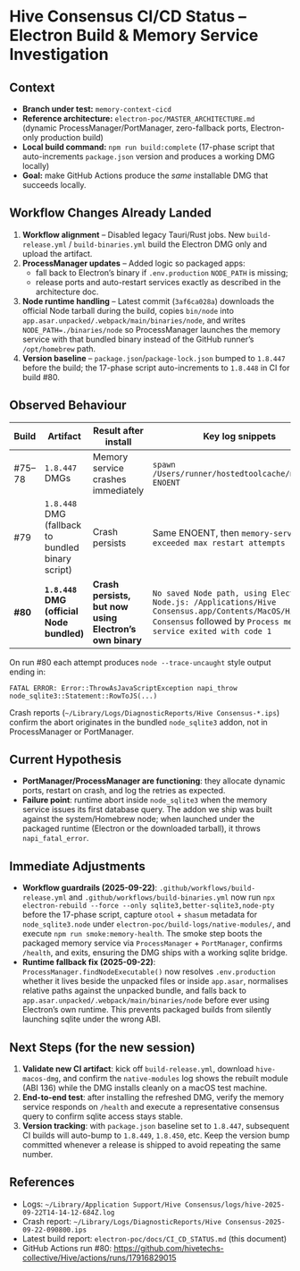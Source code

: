 # Hive Consensus CI/CD Status – Electron Build & Memory Service Investigation

## Context
- **Branch under test:** `memory-context-cicd`
- **Reference architecture:** `electron-poc/MASTER_ARCHITECTURE.md` (dynamic ProcessManager/PortManager, zero-fallback ports, Electron-only production build)
- **Local build command:** `npm run build:complete` (17-phase script that auto-increments `package.json` version and produces a working DMG locally)
- **Goal:** make GitHub Actions produce the *same* installable DMG that succeeds locally.

## Workflow Changes Already Landed
1. **Workflow alignment** – Disabled legacy Tauri/Rust jobs. New `build-release.yml` / `build-binaries.yml` build the Electron DMG only and upload the artifact.
2. **ProcessManager updates** – Added logic so packaged apps:
   - fall back to Electron’s binary if `.env.production` `NODE_PATH` is missing;
   - release ports and auto-restart services exactly as described in the architecture doc.
3. **Node runtime handling** – Latest commit (`3af6ca028a`) downloads the official Node tarball during the build, copies `bin/node` into `app.asar.unpacked/.webpack/main/binaries/node`, and writes `NODE_PATH=./binaries/node` so ProcessManager launches the memory service with that bundled binary instead of the GitHub runner’s `/opt/homebrew` path.
4. **Version baseline** – `package.json`/`package-lock.json` bumped to `1.8.447` before the build; the 17-phase script auto-increments to `1.8.448` in CI for build #80.

## Observed Behaviour
| Build | Artifact | Result after install | Key log snippets |
|-------|----------|----------------------|------------------|
| #75–78 | `1.8.447` DMGs | Memory service crashes immediately | `spawn /Users/runner/hostedtoolcache/node/... ENOENT` |
| #79 | `1.8.448` DMG (fallback to bundled binary script) | Crash persists | Same ENOENT, then `memory-service exceeded max restart attempts` |
| **#80** | **`1.8.448` DMG (official Node bundled)** | **Crash persists, but now using Electron’s own binary** | `No saved Node path, using Electron's Node.js: /Applications/Hive Consensus.app/Contents/MacOS/Hive Consensus` followed by `Process memory-service exited with code 1` |

On run #80 each attempt produces `node --trace-uncaught` style output ending in:
```
FATAL ERROR: Error::ThrowAsJavaScriptException napi_throw
node_sqlite3::Statement::RowToJS(...)
```
Crash reports (`~/Library/Logs/DiagnosticReports/Hive Consensus-*.ips`) confirm the abort originates in the bundled `node_sqlite3` addon, not in ProcessManager or PortManager.

## Current Hypothesis
- **PortManager/ProcessManager are functioning**: they allocate dynamic ports, restart on crash, and log the retries as expected.
- **Failure point**: runtime abort inside `node_sqlite3` when the memory service issues its first database query. The addon we ship was built against the system/Homebrew node; when launched under the packaged runtime (Electron or the downloaded tarball), it throws `napi_fatal_error`.

## Immediate Adjustments
- **Workflow guardrails (2025-09-22)**: `.github/workflows/build-release.yml` and `.github/workflows/build-binaries.yml` now run `npx electron-rebuild --force --only sqlite3,better-sqlite3,node-pty` before the 17-phase script, capture `otool` + `shasum` metadata for `node_sqlite3.node` under `electron-poc/build-logs/native-modules/`, and execute `npm run smoke:memory-health`. The smoke step boots the packaged memory service via `ProcessManager` + `PortManager`, confirms `/health`, and exits, ensuring the DMG ships with a working sqlite bridge.
- **Runtime fallback fix (2025-09-22)**: `ProcessManager.findNodeExecutable()` now resolves `.env.production` whether it lives beside the unpacked files or inside `app.asar`, normalises relative paths against the unpacked bundle, and falls back to `app.asar.unpacked/.webpack/main/binaries/node` before ever using Electron’s own runtime. This prevents packaged builds from silently launching sqlite under the wrong ABI.

## Next Steps (for the new session)
1. **Validate new CI artifact**: kick off `build-release.yml`, download `hive-macos-dmg`, and confirm the `native-modules` log shows the rebuilt module (ABI 136) while the DMG installs cleanly on a macOS test machine.
2. **End-to-end test**: after installing the refreshed DMG, verify the memory service responds on `/health` and execute a representative consensus query to confirm sqlite access stays stable.
3. **Version tracking**: with `package.json` baseline set to `1.8.447`, subsequent CI builds will auto-bump to `1.8.449`, `1.8.450`, etc. Keep the version bump committed whenever a release is shipped to avoid repeating the same number.

## References
- Logs: `~/Library/Application Support/Hive Consensus/logs/hive-2025-09-22T14-14-12-684Z.log`
- Crash report: `~/Library/Logs/DiagnosticReports/Hive Consensus-2025-09-22-090800.ips`
- Latest build report: `electron-poc/docs/CI_CD_STATUS.md` (this document)
- GitHub Actions run #80: https://github.com/hivetechs-collective/Hive/actions/runs/17916829015
